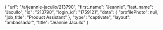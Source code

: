 {
    "url": "\/a\/jeannie-jacullo\/213790",
    "first_name": "Jeannie",
    "last_name": "Jacullo",
    "id": "213790",
    "login_id": "1759121",
    "data": {
        "profilePhoto": null,
        "job_title": "Product Assistant"
    },
    "type": "captivate",
    "layout": "ambassador",
    "title": "Jeannie Jacullo"
}
